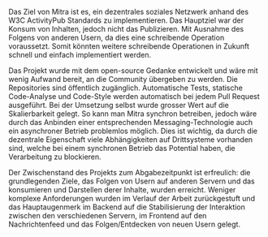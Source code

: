 Das Ziel von Mitra ist es, ein dezentrales soziales Netzwerk anhand des W3C ActivityPub Standards zu implementieren. Das Hauptziel war der Konsum von Inhalten, jedoch nicht das Publizieren. Mit Ausnahme des Folgens von anderen Usern, da dies eine schreibende Operation voraussetzt. Somit könnten weitere schreibende Operationen in Zukunft schnell und einfach implementiert werden.

Das Projekt wurde mit dem open-source Gedanke entwickelt und wäre mit wenig Aufwand bereit, an die Community übergeben zu werden. Die Repositories sind öffentlich zugänglich. Automatische Tests, statische Code-Analyse und Code-Style werden automatisch bei jedem Pull Request ausgeführt. Bei der Umsetzung selbst wurde grosser Wert auf die Skalierbarkeit gelegt. So kann man Mitra synchron betreiben, jedoch wäre durch das Anbinden einer entsprechenden Messaging-Technologie auch ein asynchroner Betrieb problemlos möglich. Dies ist wichtig, da durch die dezentrale Eigenschaft viele Abhängigkeiten auf Drittsysteme vorhanden sind, welche bei einem synchronen Betrieb das Potential haben, die Verarbeitung zu blockieren.

Der Zwischenstand des Projekts zum Abgabezeitpunkt ist erfreulich: die grundlegenden Ziele, das Folgen von Usern auf anderen Servern und das konsumieren und Darstellen derer Inhalte, wurden erreicht. Weniger komplexe Anforderungen wurden im Verlauf der Arbeit zurückgestuft und das Hauptaugenmerk im Backend auf die Stabilisierung der Interaktion zwischen den verschiedenen Servern, im Frontend auf den Nachrichtenfeed und das Folgen/Entdecken von neuen Usern gelegt.
